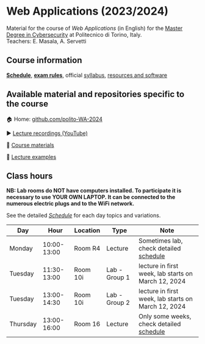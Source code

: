# Web Applications (2023/2024)

Material for the course of _Web Applications_ (in English) for the [Master Degree in Cybersecurity](https://www.polito.it/en/education/master-s-degree-programmes/cybersecurity) at Politecnico di Torino, Italy.  
Teachers: E. Masala, A. Servetti

## Course information

[**Schedule**](/profile/SCHEDULE.md), [**exam rules**](/profile/EXAM.md), official [syllabus](https://didattica.polito.it/pls/portal30/gap.pkg_guide.viewGap?p_cod_ins=01GYOUW&p_a_acc=2024&p_header=S&p_lang=EN&multi=N), [resources and software](/profile/RESOURCES.md)

## Available material and repositories specific to the course

:house: Home: [github.com/polito-WA-2024](https://github.com/polito-WA-2024)

:arrow_forward: [Lecture recordings (YouTube)](https://www.youtube.com/playlist?list=PLuZyhAOPm9pO_bXADlRo_2m1JNohIW7qA)

:blue_book: [Course materials](https://github.com/polito-WA-2024/materials)

:beginner: [Lecture examples](https://github.com/polito-WA-2024/aw-weeks)

## Class hours

**NB: Lab rooms do NOT have computers installed. To participate it is necessary to use YOUR OWN LAPTOP. It can be connected to the numerous electric plugs and to the WiFi network.**

See the detailed [_Schedule_](/profile/SCHEDULE.md) for each day topics and variations.

| Day      | Hour        | Location | Type          | Note                                                             |
|----------|-------------|----------|---------------|------------------------------------------------------------------|
| Monday   | 10:00-13:00 | Room R4  | Lecture       | Sometimes lab, check detailed [schedule](/profile/SCHEDULE.md)   |
| Tuesday  | 11:30-13:00 | Room 10i | Lab - Group 1 | lecture in first week, lab starts on March 12, 2024              |
| Tuesday  | 13:00-14:30 | Room 10i | Lab - Group 2 | lecture in first week, lab starts on March 12, 2024              |
| Thursday | 13:00-16:00 | Room 16  | Lecture       | Only some weeks, check detailed [schedule](/profile/SCHEDULE.md) |
